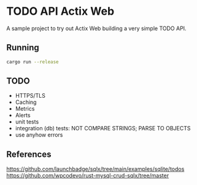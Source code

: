 # TODO API Actix Web

A sample project to try out Actix Web building a very simple TODO API.

## Running

```bash
cargo run --release
```

## TODO

- HTTPS/TLS
- Caching
- Metrics
- Alerts
- unit tests
- integration (db) tests: NOT COMPARE STRINGS; PARSE TO OBJECTS
- use anyhow errors

## References

https://github.com/launchbadge/sqlx/tree/main/examples/sqlite/todos
https://github.com/wpcodevo/rust-mysql-crud-sqlx/tree/master
  